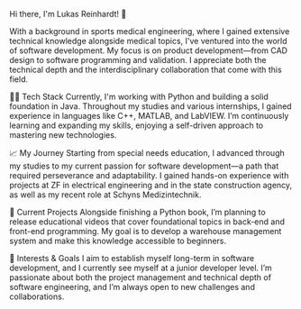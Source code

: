 Hi there, I'm Lukas Reinhardt! 👋

With a background in sports medical engineering, where I gained extensive 
technical knowledge alongside medical topics, I've ventured into the world 
of software development. My focus is on product development—from CAD design 
to software programming and validation. I appreciate both the technical 
depth and the interdisciplinary collaboration that come with this field.

👨‍💻 Tech Stack
Currently, I'm working with Python and building a solid foundation in 
Java. Throughout my studies and various internships, I gained experience 
in languages like C++, MATLAB, and LabVIEW. I’m continuously learning and 
expanding my skills, enjoying a self-driven approach to mastering new 
technologies.

📈 My Journey
Starting from special needs education, I advanced through my studies 
to my current passion for software development—a path that required 
perseverance and adaptability. I gained hands-on experience with 
projects at ZF in electrical engineering and in the state construction 
agency, as well as my recent role at Schyns Medizintechnik.

🌱 Current Projects
Alongside finishing a Python book, I’m planning to release educational 
videos that cover foundational topics in back-end and front-end programming. 
My goal is to develop a warehouse management system and make this knowledge 
accessible to beginners.

💼 Interests & Goals
I aim to establish myself long-term in software development, and I currently 
see myself at a junior developer level. I’m passionate about both the project 
management and technical depth of software engineering, and I’m always open to 
new challenges and collaborations.
